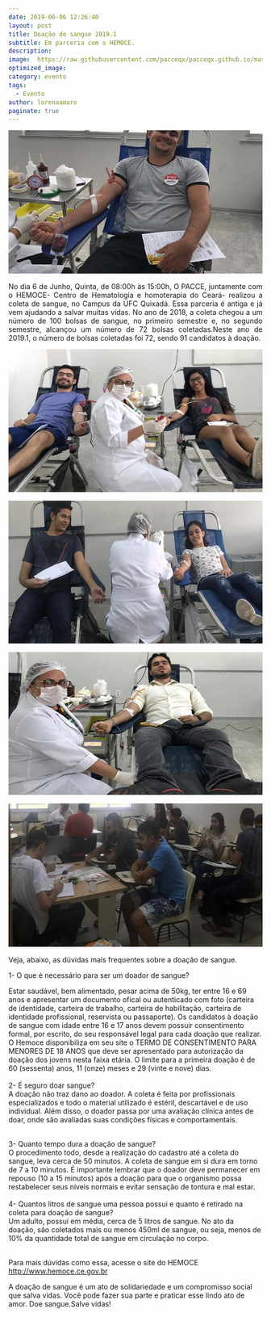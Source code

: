 ```yaml
---
date: 2019-06-06 12:26:40
layout: post
title: Doação de sangue 2019.1
subtitle: Em parceria com o HEMOCE.
description: 
image:  https://raw.githubusercontent.com/pacceqx/pacceqx.github.io/master/assets/pic/2019-06-06/6.png
optimized_image:
category: evento
tags:
  - Evento
author: lorenaamaro
paginate: true
---
```

![](https://raw.githubusercontent.com/pacceqx/pacceqx.github.io/master/assets/pic/2019-06-06/1.jpg)


<p style = "text-align: justify">
No dia 6 de Junho, Quinta, de 08:00h às 15:00h, O PACCE, juntamente com o HEMOCE- Centro de Hematologia e homoterapia do Ceará- realizou a coleta de sangue, no Campus da UFC Quixadá. Essa parceria é antiga e já vem ajudando a salvar muitas vidas. No ano de 2018, a coleta chegou a um número de 100 bolsas de sangue, no primeiro semestre e, no segundo semestre, alcançou um número de 72 bolsas coletadas.Neste ano de 2019.1, o número de bolsas coletadas foi 72, sendo 91 candidatos à doação. <br>
</p>

![](https://raw.githubusercontent.com/pacceqx/pacceqx.github.io/master/assets/pic/2019-06-06/2.jpg)

![](https://raw.githubusercontent.com/pacceqx/pacceqx.github.io/master/assets/pic/2019-06-06/3.jpg)

![](https://raw.githubusercontent.com/pacceqx/pacceqx.github.io/master/assets/pic/2019-06-06/4.jpg)

![](https://raw.githubusercontent.com/pacceqx/pacceqx.github.io/master/assets/pic/2019-06-06/5.jpg)


<p style = "text-align: justify">
Veja, abaixo, as dúvidas mais frequentes sobre a doação de sangue.<br>

1- O que é necessário para ser um doador de sangue? <br>

Estar saudável, bem alimentado, pesar acima de 50kg, ter entre 16 e 69 anos e apresentar um documento ofical ou autenticado com foto (carteira de identidade, carteira de trabalho, carteira de habilitação, carteira de identidade profissional, reservista ou passaporte). Os candidatos à doação de sangue com idade entre 16 e 17 anos devem possuir consentimento formal, por escrito, do seu responsável legal para cada doação que realizar. O Hemoce disponibiliza em seu site o TERMO DE CONSENTIMENTO PARA MENORES DE 18 ANOS que deve ser apresentado para autorização da doação dos jovens nesta faixa etária. O limite para a primeira doação é de 60 (sessenta) anos, 11 (onze) meses e 29 (vinte e nove) dias.
<br>
<br>
2- É seguro doar sangue? <br>
A doação não traz dano ao doador. A coleta é feita por profissionais especializados e todo o material utilizado é estéril, descartável e de uso individual. Além disso, o doador passa por uma avaliação clínica antes de doar, onde são avaliadas suas condições físicas e comportamentais.
<br>
<br>

3- Quanto tempo dura a doação de sangue? <br>
O procedimento todo, desde a realização do cadastro até a coleta do sangue, leva cerca de 50 minutos. A coleta de sangue em si dura em torno de 7 a 10 minutos. É importante lembrar que o doador deve permanecer em repouso (10 a 15 minutos) após a doação para que o organismo possa restabelecer seus níveis normais e evitar sensação de tontura e mal estar.
<br>
<br>
4- Quantos litros de sangue uma pessoa possui e quanto é retirado na coleta para doação de sangue? <br>
Um adulto, possui em média, cerca de 5 litros de sangue. No ato da doação, são coletados mais ou menos 450ml de sangue, ou seja, menos de 10% da quantidade total de sangue em circulação no corpo.<br>
<br>

 Para mais dúvidas como essa, acesse o site do HEMOCE  http://www.hemoce.ce.gov.br <br>

 A doação de sangue é um ato de solidariedade e um compromisso social que salva vidas. Você pode fazer sua parte e praticar esse lindo ato de amor. Doe sangue.Salve vidas!
 </p>


